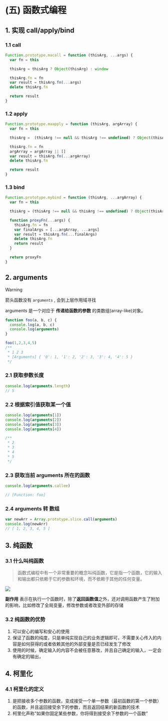 # (五) 函数式编程

## 1. 实现 call/apply/bind 

### 1.1 call

```js
Function.prototype.macall = function (thisArg, ...args) {
  var fn = this

  thisArg = thisArg ? Object(thisArg) : window

  thisArg.fn = fn
  var result = thisArg.fn(...args)
  delete thisArg.fn

  return result
}
```

### 1.2 apply

```js
Function.prototype.maapply = function (thisArg, argArray) {
  var fn = this

  thisArg =  (thisArg !== null && thisArg !== undefined) ? Object(thisArg) : window

  thisArg.fn = fn
  argArray = argArray || []
  var result = thisArg.fn(...argArray)
  delete thisArg.fn

  return result
}
```

### 1.3 bind

```js
Function.prototype.mybind = function (thisArg, ...argArray) {
  var fn = this

  thisArg = (thisArg !== null && thisArg !== undefined) ? Object(thisArg) : window

  function proxyFn(...args) {
    thisArg.fn = fn
    var finalArgs = [...argArray, ...args]
    var result = thisArg.fn(...finalArgs)
    delete thisArg.fn
    return result
  }

  return proxyFn
}
```

## 2. arguments

> [!WARNING]
> 箭头函数没有 `arguments` , 会到上层作用域寻找

arguments 是一个对应于 **传递给函数的参数** 的类数组(array-like)对象。

```js
function foo(a, b, c) {
  console.log(a, b, c)
  console.log(arguments)
}

foo(1,2,3,4,5)
/**
 * 1 2 3
 * [Arguments] { '0': 1, '1': 2, '2': 3, '3': 4, '4': 5 }
 */
```

### 2.1 获取参数长度

```js
console.log(arguments.length)
// 5
```

### 2.2 根据索引值获取某一个值

```js
console.log(arguments[1])
console.log(arguments[2])
console.log(arguments[3])
console.log(arguments[4])

/**
 * 2
 * 3
 * 4
 * 5
 */
```

### 2.3 获取当前 arguments 所在的函数

```js
console.log(arguments.callee)

// [Function: foo]
````

### 2.4 arguments 转 数组

```js
var newArr = Array.prototype.slice.call(arguments)
console.log(newArr)
// [ 1, 2, 3, 4, 5 ]
```

## 3. 纯函数

### 3.1 什么叫纯函数

> 函数式编程中有一个非常重要的概念叫纯函数，它是指一个函数，它的输入和输出都只依赖于它的参数和环境，而不依赖于其他的任何变量。

![](https://merlinalex-pic.oss-cn-hangzhou.aliyuncs.com/img/20220824151037.png)

**副作用** 表示在执行一个函数时，除了**返回函数值**之外，还对调用函数产生了附加的影响，比如修改了全局变量，修改参数或者改变外部的存储

### 3.2 纯函数的优势

1. 可以安心的编写和安心的使用
2. 保证了函数的纯度，只是单纯实现自己的业务逻辑即可，不需要关心传入的内容是如何获得的或者依赖其他的外部变量是否已经发生了修改
3. 使用的时候，确定输入的内容不会被任意篡改，并且自己确定的输入，一定会有确定的输出，

## 4. 柯里化

### 4.1 柯里化的定义

1. 是把接收多个参数的函数，变成接受一个单一参数（最初函数的第一个参数）的函数，并且返回接受余下的参数，而且返回结果的新函数的技术
2. 柯里化声称”如果你固定某些参数，你将得到接受余下参数的一个函数”

```js

```
